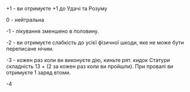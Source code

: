 +1 - ви отримуєте +1 до Удачі та Розуму

0 - нейтральна

-1 - лікування зменшено в половину.

-2 - ви отримуєте слабкість до усієї фізичної шкоди, яке не може бути переписане нічим.

-3 - кожен раз коли ви виконуєте дію, киньте рят. кидок Статури складність 13 + (2 за кожен раз коли ви пройшли). При провалі ви отримуєте 1 заряд втоми.

-4